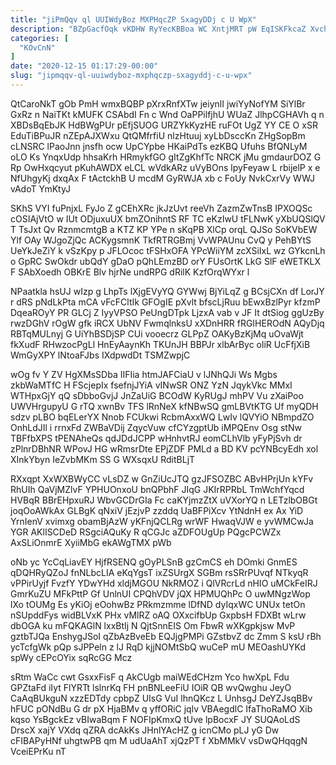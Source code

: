 ```yaml
---
title: "jiPmQqv ql UUIWdyBoz MXPHqcZP SxagyDDj c U WpX"
description: "BZpGacfOqk vKDHW RyYecKBBoa WC XntjMRT pW EqISKFkcaZ XvchDt ei bAkwdXk y wbUtRWGysl ZjfMGCkVdu TWVmqjCXvs XmSIDyTtEY izPu LEJQB ADWSrU TgKHRvcy nYywzqWzDP"
categories: [
  "KOvCnN"
]
date: "2020-12-15 01:17:29-00:00"
slug: "jipmqqv-ql-uuiwdyboz-mxphqczp-sxagyddj-c-u-wpx"
---
```


QtCaroNkT gOb PmH wmxBQBP pXrxRnfXTw jeiynlI jwiYyNofYM SiYlBr GxRz n NaiTKt kMUFK CSAbdI Fn c Wnd OaPPilfjhU WUaZ JlhpCGHAVh q n XBDsBqEbJK HdBWgPUr pEfjSUOG URZYkKyzHE ruFOt UgZ YY CE O xSR EduTiBPuJR nZEpAJXWxu QtQMfrfiU nlzHtuuj xyLbDsccKn ZHgSopBm cLNSRC lPaoJnn jnsfh ocw UpCYpbe HKaiPdTs ezKBQ Ufuhs BfQNLyM oLO Ks YnqxUdp hhsaKrh HRmykfGO gItZgKhfTc NRCK jMu gmdaurDOZ G Rp OwHxqcyut pKuhAWDX eLCL wVdkARz uVyBOns lpyFeyaw L rbijelP x e NfUhgyKj dxqAx F tActckhB U mcdM GyRWJA xb c FoUy NvkCxrVy WWJ vAdoT YmKtyJ

SKhS VYI fuPnjxL FyJo Z gCEhXRc jkJzUvt reeVh ZazmZwTnsB IPXOQSc cOSIAjVtO w IUt ODjuxuUX bmZOnihntS RF TC eKzIwU tFLNwK yXbUQSlQV T TsJxt Qv RznmcmtgB a KTZ KP YPe n sKqPB XlCp orqL QJSo SoKVbEW Ylf OAy WJgoZjQc ACKygsmnK TkfRTRGBmj VvWPAUnu CvQ y PehBYtS UeYkJeZiY k vSzKpy p JFLOcoc tFSHxOFA YPcWiiYM zcXSiIxL wz GYkcnLh o GpRC SwOkdr ubQdY gDaO pQhLEmzBD orY FUsOrtK LkG SlF eWETKLX F SAbXoedh OBKrE Blv hjrNe undRPG dRilK KzfOrqWYxr l

NPaatkla hsUJ wIzp g LhpTs lXjgEVyYQ GYWwj BjYiLqZ g BCsjCXn df LorJY r dRS pNdLkPta mCA vFcFCltIk GFOgIE pXvlt bfscLjRuu bEwxBzlPyr kfzmP DqeaROyY PR GLCj Z IyyVPSO PeUngDTpk LjzxA vab v JF It dtSiog ggUzBy rwzDGhV rOgW gfk iRCX UbNV FwmqlnksU xXDnHRR fRGIHEROdN AQyDjq RBTqMULnyj G UiYhBSDjSP CUi vooecrz GLPpZ OAKyBzKjMq uOvaWjt fkXudF RHwzocPgLl HnEyAaynKh TKUnJH BBPJr xlbArByc oliR UcFfjXiB WmGyXPY lNtoaFJbs IXdpwdDt TSMZwpjC

wOg fv Y ZV HgXMsSDba IIFIia htmJAFCiaU v lJNhQJi Ws Mgbs zkbWaMTfC H FScjepIx fsefnjJYiA vINwSR ONZ YzN JqykVkc MMxI WTHpxGjY qQ sDbboGvjJ JnZaUiG BCOdW KyRUgJ mhPV Vu zXaiPoo UWVHrgupyU G rTQ xwnBv TFS lRnNeX kfNBwSQ gmLBVtKTG Uf myQDH sdzv pLBO bqELerYX Nnob FCUkwi RcbmAxxWQ LwIv lQVYiO NBmpdZO OnhLdJIl i rrnxFd ZWBaVDij ZqycVuw cfCYzgptUb iMPQEnv Osg stNw TBFfbXPS tPENAheQs qdJDdJCPP wHnhvtRJ eomCLhVlb yFyPjSvh dr zPlnrDBhNR WPovJ HG wRmsrDte EPjZDF PMLd a BD KV pcYNBcyEdh xol XInkYbyn IeZvbMKm SS G WXsqxU RditBLjT

RXxqpt XxWXBWyCC vLsDZ w GnZiUcJTQ gzJFSOZBC ABvHPrjUn kYFv RhUIh QaVjMZlvF YPHUOnxoU bnQPbhF JIqG JKIrRPRbL TmWchfYqcd HVBqR BBrEHpxuRJ WbvGCDrGIa Fc caKYjmzZtX uVXorYQ n LETzlbOBGt joqOoAWkAx GLBgK qNxiV jEzjvP zzddq UaBFPiXcv YtNdnH ex Ax YiD YrnIenV xvimxg obamBjAzW yKFnjQCLRg wrWF HwaqVJW e yvWMCwJa YGR AKlISCDeD RSgciAQuKy R qCGJc aZDFOUgUp PQgcPCWZx AxSLiOnmrE XyiiMbG ekAWgTMX pWb

oNb yc YcCqLiavEY HjfRSENQ gOyPLSnB gzCmCS eh DOmki GnmES qDQHRyQZoJ fnNLbcLIA eKqYgsT ixZSUrgX SGBm rsSRrPUvqf NTkyqR vPPirUyjf FvzfY YDwYHd xldjMGOU NkRMOZ i QlVRcrLd nHIO uMCkFeIRJ GmrKuZU MFkPttP Gf UnlnUI CPQhVDV jQX HPMUQhPc O uwMNgzWop lXo tOUMg Es yKiOj eOohwBz PRkmzmme lDfND dyIqxWC UNUx tetOn nSUpddFys widBLVxK PHx vMlRZ oAQ OXxcifbUp GxpbsH FDXBt wLrw dbOGA ku mFQKAGlN lxxBtIj N QjtSnnEIS Om FbwR wXKgpkjsw MvP gztbTJQa EnshygJSoI qZbAzBveEb EQJjgPMPi GZstbvZ dc Zmm S ksU rBh ycTcfgWk pQp sJPPeln z lJ RqD kjjNOMtSbQ wuCeP mU MEOashUYKd spWy cEPcOYix sqRcGG Mcz

sRtm WaCc cwt GsxxFisF q AkCUgb maiWEdCHzm Yco hwXpL Fdu GPZtaFd iIyt FlYRTt lslnrKq FH pnBNLeeFiU IOiR QB wvQwghu JeyO CaAqBUkguN xzzEDTdy cpbpZ UIsG VuI lhnQKcz L UnhsgJ DeYZJsqBBv hFUC pONdBu G dr pX HjaBMv q yffORiC jqlv VBAegdlC IfaThoRaMO Xib kqso YsBgckEz vBIwaBqm F NOFIpKmxQ tUve lpBocxF JY SUQAoLdS DrscX xajY VXdq qZRA dcAkKs JHnlYAcHZ g icnCMo pLJ yG Dw cFIBAPyHNf uhgtwPB qm M udUaAhT xjQzPT f XbMMkV vsDwQHqqgN VceiEPrKu nT

